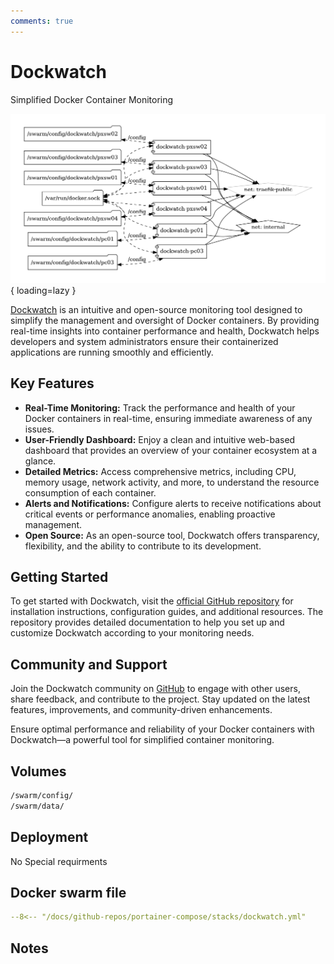 ```yaml
---
comments: true
---
```


# Dockwatch

Simplified Docker Container Monitoring

![dockwatch diagram](../assets/diagrams/dockwatch.png){ loading=lazy }

[Dockwatch](https://github.com/sourcefuse/dockwatch) is an intuitive and open-source monitoring tool designed to simplify the management and oversight of Docker containers. By providing real-time insights into container performance and health, Dockwatch helps developers and system administrators ensure their containerized applications are running smoothly and efficiently.

## Key Features

- **Real-Time Monitoring:** Track the performance and health of your Docker containers in real-time, ensuring immediate awareness of any issues.
- **User-Friendly Dashboard:** Enjoy a clean and intuitive web-based dashboard that provides an overview of your container ecosystem at a glance.
- **Detailed Metrics:** Access comprehensive metrics, including CPU, memory usage, network activity, and more, to understand the resource consumption of each container.
- **Alerts and Notifications:** Configure alerts to receive notifications about critical events or performance anomalies, enabling proactive management.
- **Open Source:** As an open-source tool, Dockwatch offers transparency, flexibility, and the ability to contribute to its development.

## Getting Started

To get started with Dockwatch, visit the [official GitHub repository](https://github.com/sourcefuse/dockwatch) for installation instructions, configuration guides, and additional resources. The repository provides detailed documentation to help you set up and customize Dockwatch according to your monitoring needs.

## Community and Support

Join the Dockwatch community on [GitHub](https://github.com/sourcefuse/dockwatch) to engage with other users, share feedback, and contribute to the project. Stay updated on the latest features, improvements, and community-driven enhancements.

Ensure optimal performance and reliability of your Docker containers with Dockwatch—a powerful tool for simplified container monitoring.


## Volumes

```bash
/swarm/config/
/swarm/data/
```

## Deployment
No Special requirments

## Docker swarm file
``` yaml linenums="1" 
--8<-- "/docs/github-repos/portainer-compose/stacks/dockwatch.yml"
```

## Notes

